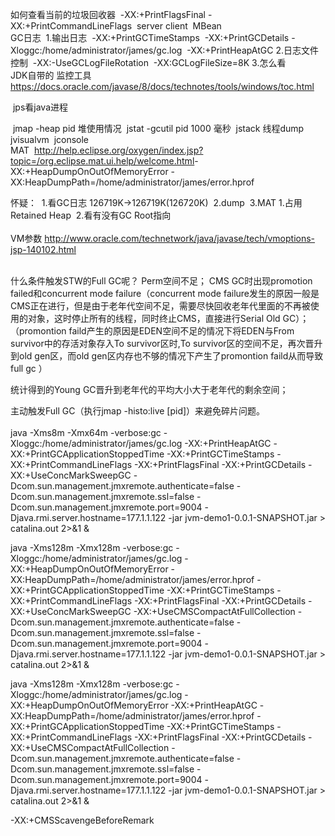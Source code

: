 如何查看当前的垃圾回收器
​	-XX:+PrintFlagsFinal
​	-XX:+PrintCommandLineFlags
​	server client
​	MBean
​	
GC日志
​	1.输出日志
​	-XX:+PrintGCTimeStamps 
​	-XX:+PrintGCDetails 
​	-Xloggc:/home/administrator/james/gc.log
​	-XX:+PrintHeapAtGC
​	2.日志文件控制
​	-XX:-UseGCLogFileRotation
​	-XX:GCLogFileSize=8K
​	3.怎么看
​	
JDK自带的 监控工具
https://docs.oracle.com/javase/8/docs/technotes/tools/windows/toc.html

​	jps看java进程

​	jmap -heap pid 堆使用情况
​	jstat  -gcutil pid 1000    毫秒
​	jstack  线程dump 
​	jvisualvm
​	jconsole
​	
MAT
​	http://help.eclipse.org/oxygen/index.jsp?topic=/org.eclipse.mat.ui.help/welcome.html
​	-XX:+HeapDumpOnOutOfMemoryError 
​	-XX:HeapDumpPath=/home/administrator/james/error.hprof

怀疑：
​	1.看GC日志  126719K->126719K(126720K)
​	2.dump
​	3.MAT
​		1.占用Retained Heap
​		2.看有没有GC Root指向
​	
​	
VM参数
http://www.oracle.com/technetwork/java/javase/tech/vmoptions-jsp-140102.html	
​	

什么条件触发STW的Full GC呢？
Perm空间不足；
CMS GC时出现promotion failed和concurrent mode failure（concurrent mode failure发生的原因一般是CMS正在进行，但是由于老年代空间不足，需要尽快回收老年代里面的不再被使用的对象，这时停止所有的线程，同时终止CMS，直接进行Serial Old GC）；
（promontion faild产生的原因是EDEN空间不足的情况下将EDEN与From survivor中的存活对象存入To survivor区时,To survivor区的空间不足，再次晋升到old gen区，而old gen区内存也不够的情况下产生了promontion faild从而导致full gc	）

统计得到的Young GC晋升到老年代的平均大小大于老年代的剩余空间；

主动触发Full GC（执行jmap -histo:live [pid]）来避免碎片问题。
​	
​	
java -Xms8m -Xmx64m -verbose:gc -Xloggc:/home/administrator/james/gc.log  -XX:+PrintHeapAtGC -XX:+PrintGCApplicationStoppedTime -XX:+PrintGCTimeStamps -XX:+PrintCommandLineFlags -XX:+PrintFlagsFinal -XX:+PrintGCDetails -XX:+UseConcMarkSweepGC -Dcom.sun.management.jmxremote.authenticate=false -Dcom.sun.management.jmxremote.ssl=false -Dcom.sun.management.jmxremote.port=9004 -Djava.rmi.server.hostname=177.1.1.122 -jar jvm-demo1-0.0.1-SNAPSHOT.jar  > catalina.out  2>&1 &

java -Xms128m -Xmx128m -verbose:gc -Xloggc:/home/administrator/james/gc.log  -XX:+HeapDumpOnOutOfMemoryError -XX:HeapDumpPath=/home/administrator/james/error.hprof -XX:+PrintGCApplicationStoppedTime -XX:+PrintGCTimeStamps -XX:+PrintCommandLineFlags -XX:+PrintFlagsFinal -XX:+PrintGCDetails -XX:+UseConcMarkSweepGC  -XX:+UseCMSCompactAtFullCollection -Dcom.sun.management.jmxremote.authenticate=false -Dcom.sun.management.jmxremote.ssl=false -Dcom.sun.management.jmxremote.port=9004 -Djava.rmi.server.hostname=177.1.1.122 -jar jvm-demo1-0.0.1-SNAPSHOT.jar  > catalina.out  2>&1 &
 	
java -Xms128m -Xmx128m -verbose:gc -Xloggc:/home/administrator/james/gc.log  -XX:+HeapDumpOnOutOfMemoryError -XX:+PrintHeapAtGC -XX:HeapDumpPath=/home/administrator/james/error.hprof -XX:+PrintGCApplicationStoppedTime -XX:+PrintGCTimeStamps -XX:+PrintCommandLineFlags -XX:+PrintFlagsFinal -XX:+PrintGCDetails -XX:+UseCMSCompactAtFullCollection -Dcom.sun.management.jmxremote.authenticate=false -Dcom.sun.management.jmxremote.ssl=false -Dcom.sun.management.jmxremote.port=9004 -Djava.rmi.server.hostname=177.1.1.122 -jar jvm-demo1-0.0.1-SNAPSHOT.jar  > catalina.out  2>&1 &
 	

-XX:+CMSScavengeBeforeRemark
​	
​	
​	
​	
​	
​	
